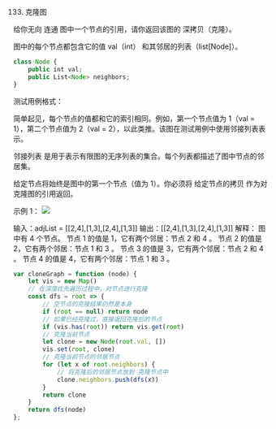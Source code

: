 133. 克隆图

给你无向 连通 图中一个节点的引用，请你返回该图的 深拷贝（克隆）。

图中的每个节点都包含它的值 val（int） 和其邻居的列表（list[Node]）。
```ts
class Node {
    public int val;
    public List<Node> neighbors;
}
```
测试用例格式：

简单起见，每个节点的值都和它的索引相同。例如，第一个节点值为 1（val = 1），第二个节点值为 2（val = 2），以此类推。该图在测试用例中使用邻接列表表示。

邻接列表 是用于表示有限图的无序列表的集合。每个列表都描述了图中节点的邻居集。

给定节点将始终是图中的第一个节点（值为 1）。你必须将 给定节点的拷贝 作为对克隆图的引用返回。

示例 1：
![](https://assets.leetcode-cn.com/aliyun-lc-upload/uploads/2020/02/01/133_clone_graph_question.png)

输入：adjList = [[2,4],[1,3],[2,4],[1,3]]
输出：[[2,4],[1,3],[2,4],[1,3]]
解释：
图中有 4 个节点。
节点 1 的值是 1，它有两个邻居：节点 2 和 4 。
节点 2 的值是 2，它有两个邻居：节点 1 和 3 。
节点 3 的值是 3，它有两个邻居：节点 2 和 4 。
节点 4 的值是 4，它有两个邻居：节点 1 和 3 。

```js
var cloneGraph = function (node) {
    let vis = new Map()
    // 在深度优先遍历过程中，对节点进行克隆
    const dfs = root => {
        // 空节点的克隆结果仍然是本身
        if (root == null) return node
        // 如果已经克隆过，直接返回克隆后的节点
        if (vis.has(root)) return vis.get(root)
        // 克隆当前节点
        let clone = new Node(root.val, [])
        vis.set(root, clone)
        // 克隆当前节点的邻居节点
        for (let x of root.neighbors) {
            // 将克隆后的邻居节点放到 克隆节点中
            clone.neighbors.push(dfs(x))
        }
        return clone
    }
    return dfs(node)
};
```

